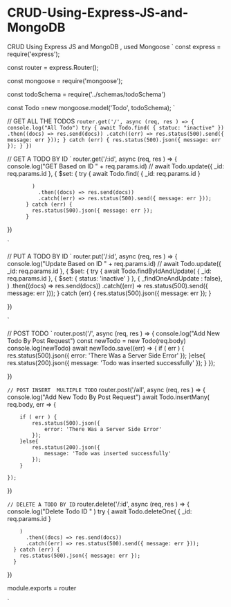 # CRUD-Using-Express-JS-and-MongoDB
CRUD Using Express JS and MongoDB , used Mongoose
`
const express = require('express');

const router = express.Router();

const mongoose = require('mongoose');

const todoSchema = require('../schemas/todoSchema')

const Todo =new mongoose.model('Todo', todoSchema);
`

// GET ALL THE TODOS
` router.get('/', async (req, res ) => {
    console.log("All Todo")
    try {
        await Todo.find(
            { statuc: "inactive" })
          .then((docs) => res.send(docs))
          .catch((err) => res.status(500).send({ message: err }));
      } catch (err) {
        res.status(500).json({ message: err });
      }
})
`

// GET A TODO BY ID
` router.get('/:id', async (req, res ) => {
    console.log("GET Based on ID  " + req.params.id)
    // await Todo.update({ _id: req.params.id }, { $set: {
        try {
            await Todo.find(
                { _id: req.params.id }
                
            )
              .then((docs) => res.send(docs))
              .catch((err) => res.status(500).send({ message: err }));
          } catch (err) {
            res.status(500).json({ message: err });
          }
 
})


`

// PUT A TODO BY ID
` router.put('/:id', async (req, res ) => {
    console.log("Update Based on ID  " + req.params.id)
    // await Todo.update({ _id: req.params.id }, { $set: {
        try {
            await Todo.findByIdAndUpdate(
                { _id: req.params.id },
                { $set: {
               status: 'inactive'
           }
           },
           { _findOneAndUpdate : false},
            )
              .then((docs) => res.send(docs))
              .catch((err) => res.status(500).send({ message: err }));
          } catch (err) {
            res.status(500).json({ message: err });
          }
 
})

`

// POST  TODO
` router.post('/', async (req, res ) => {
    console.log("Add New Todo By Post Request")
    const newTodo = new Todo(req.body) 
    console.log(newTodo)
    await newTodo.save((err) => {
        if ( err ) {
            res.status(500).json({
                error: 'There Was a Server Side Error'
            });
        }else{
            res.status(200).json({
                message: 'Todo was inserted successfully'
            });
        }
    });
    
})

`
// POST INSERT  MULTIPLE TODO
 ` router.post('/all', async (req, res ) => {
    console.log("Add New Todo By Post Request")
      await Todo.insertMany( req.body, err => {

        if ( err ) {
            res.status(500).json({
                error: 'There Was a Server Side Error'
            });
        }else{
            res.status(200).json({
                message: 'Todo was inserted successfully'
            });
        } 
        
    });


})

`
// DELETE A TODO BY ID
 ` router.delete('/:id', async (req, res ) => {
    console.log("Delete Todo ID " )
    try {
        await Todo.deleteOne(
            { _id: req.params.id }
            
        )
          .then((docs) => res.send(docs))
          .catch((err) => res.status(500).send({ message: err }));
      } catch (err) {
        res.status(500).json({ message: err });
      }
})

module.exports = router 


`
